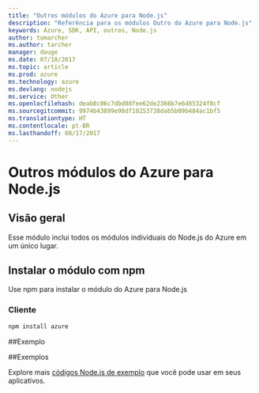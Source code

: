 ```yaml
---
title: "Outros módulos do Azure para Node.js"
description: "Referência para os módulos Outro do Azure para Node.js"
keywords: Azure, SDK, API, outros, Node.js
author: tomarcher
ms.author: tarcher
manager: douge
ms.date: 07/18/2017
ms.topic: article
ms.prod: azure
ms.technology: azure
ms.devlang: nodejs
ms.service: Other
ms.openlocfilehash: deab8c06c7dbd88fee62de2366b7e6d85324f8cf
ms.sourcegitcommit: 9974b43899e98df10253738dab5b09b484ac1bf5
ms.translationtype: HT
ms.contentlocale: pt-BR
ms.lasthandoff: 08/17/2017
---
```

# <a name="azure-other-modules-for-nodejs"></a>Outros módulos do Azure para Node.js

## <a name="overview"></a>Visão geral

Esse módulo inclui todos os módulos individuais do Node.js do Azure em um único lugar.

## <a name="install-the-module-with-npm"></a>Instalar o módulo com npm

Use npm para instalar o módulo do Azure para Node.js

### <a name="client"></a>Cliente

```bash
npm install azure
```

##<a name="example"></a>Exemplo

##<a name="samples"></a>Exemplos

Explore mais [códigos Node.js de exemplo](https://azure.microsoft.com/resources/samples/?platform=nodejs) que você pode usar em seus aplicativos.